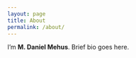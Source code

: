 ```yaml
---
layout: page
title: About
permalink: /about/
---
```


I’m **M. Daniel Mehus**. Brief bio goes here.
